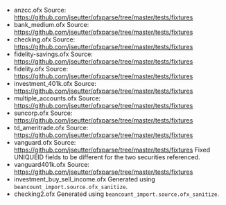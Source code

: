 - anzcc.ofx
  Source: https://github.com/jseutter/ofxparse/tree/master/tests/fixtures
- bank_medium.ofx
  Source: https://github.com/jseutter/ofxparse/tree/master/tests/fixtures
- checking.ofx
  Source: https://github.com/jseutter/ofxparse/tree/master/tests/fixtures
- fidelity-savings.ofx
  Source: https://github.com/jseutter/ofxparse/tree/master/tests/fixtures
- fidelity.ofx
  Source: https://github.com/jseutter/ofxparse/tree/master/tests/fixtures
- investment_401k.ofx
  Source: https://github.com/jseutter/ofxparse/tree/master/tests/fixtures
- multiple_accounts.ofx
  Source: https://github.com/jseutter/ofxparse/tree/master/tests/fixtures
- suncorp.ofx
  Source: https://github.com/jseutter/ofxparse/tree/master/tests/fixtures
- td_ameritrade.ofx
  Source: https://github.com/jseutter/ofxparse/tree/master/tests/fixtures
- vanguard.ofx
  Source: https://github.com/jseutter/ofxparse/tree/master/tests/fixtures
  Fixed UNIQUEID fields to be different for the two securities referenced.
- vanguard401k.ofx
  Source: https://github.com/jseutter/ofxparse/tree/master/tests/fixtures
- investment_buy_sell_income.ofx
  Generated using `beancount_import.source.ofx_sanitize`.
- checking2.ofx
  Generated using `beancount_import.source.ofx_sanitize`.
